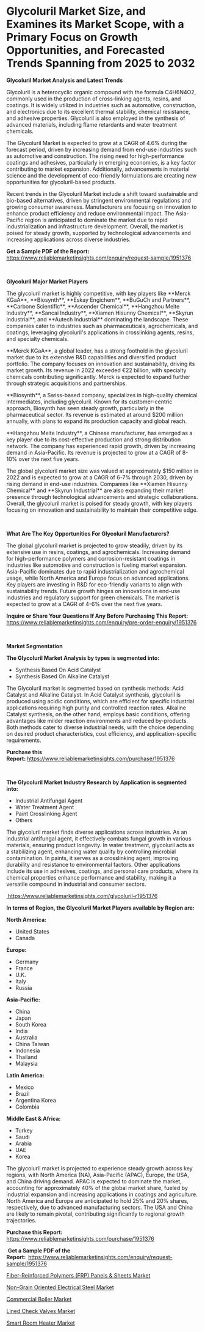 <p><h1>Glycoluril Market Size, and Examines its Market Scope, with a Primary Focus on Growth Opportunities, and Forecasted Trends Spanning from 2025 to 2032</h1></p><p><strong>Glycoluril Market Analysis and Latest Trends</strong></p>
<p><p>Glycoluril is a heterocyclic organic compound with the formula C4H6N4O2, commonly used in the production of cross-linking agents, resins, and coatings. It is widely utilized in industries such as automotive, construction, and electronics due to its excellent thermal stability, chemical resistance, and adhesive properties. Glycoluril is also employed in the synthesis of advanced materials, including flame retardants and water treatment chemicals.</p><p>The Glycoluril Market is expected to grow at a CAGR of 4.6% during the forecast period, driven by increasing demand from end-use industries such as automotive and construction. The rising need for high-performance coatings and adhesives, particularly in emerging economies, is a key factor contributing to market expansion. Additionally, advancements in material science and the development of eco-friendly formulations are creating new opportunities for glycoluril-based products.</p><p>Recent trends in the Glycoluril Market include a shift toward sustainable and bio-based alternatives, driven by stringent environmental regulations and growing consumer awareness. Manufacturers are focusing on innovation to enhance product efficiency and reduce environmental impact. The Asia-Pacific region is anticipated to dominate the market due to rapid industrialization and infrastructure development. Overall, the market is poised for steady growth, supported by technological advancements and increasing applications across diverse industries.</p></p>
<p><strong>Get a Sample PDF of the Report:&nbsp;</strong> <a href="https://www.reliablemarketinsights.com/enquiry/request-sample/1951376?utm_campaign=2012&utm_medium=2&utm_source=Github&utm_content=ia&utm_term=26012025&utm_id=glycoluril">https://www.reliablemarketinsights.com/enquiry/request-sample/1951376</a></p>
<p>&nbsp;</p>
<p><strong>Glycoluril Major Market Players</strong></p>
<p><p>The glycoluril market is highly competitive, with key players like **Merck KGaA**, **Biosynth**, **Eskay Engichem**, **BuGuCh and Partners**, **Carbone Scientific**, **Ascender Chemical**, **Hangzhou Meite Industry**, **Sancai Industry**, **Xiamen Hisunny Chemical**, **Skyrun Industrial**, and **Autech Industrial** dominating the landscape. These companies cater to industries such as pharmaceuticals, agrochemicals, and coatings, leveraging glycoluril's applications in crosslinking agents, resins, and specialty chemicals.</p><p>**Merck KGaA**, a global leader, has a strong foothold in the glycoluril market due to its extensive R&D capabilities and diversified product portfolio. The company focuses on innovation and sustainability, driving its market growth. Its revenue in 2022 exceeded €22 billion, with specialty chemicals contributing significantly. Merck is expected to expand further through strategic acquisitions and partnerships.</p><p>**Biosynth**, a Swiss-based company, specializes in high-quality chemical intermediates, including glycoluril. Known for its customer-centric approach, Biosynth has seen steady growth, particularly in the pharmaceutical sector. Its revenue is estimated at around $200 million annually, with plans to expand its production capacity and global reach.</p><p>**Hangzhou Meite Industry**, a Chinese manufacturer, has emerged as a key player due to its cost-effective production and strong distribution network. The company has experienced rapid growth, driven by increasing demand in Asia-Pacific. Its revenue is projected to grow at a CAGR of 8-10% over the next five years.</p><p>The global glycoluril market size was valued at approximately $150 million in 2022 and is expected to grow at a CAGR of 6-7% through 2030, driven by rising demand in end-use industries. Companies like **Xiamen Hisunny Chemical** and **Skyrun Industrial** are also expanding their market presence through technological advancements and strategic collaborations. Overall, the glycoluril market is poised for steady growth, with key players focusing on innovation and sustainability to maintain their competitive edge.</p></p>
<p>&nbsp;</p>
<p><strong>What Are The Key Opportunities For Glycoluril Manufacturers?</strong></p>
<p><p>The global glycoluril market is projected to grow steadily, driven by its extensive use in resins, coatings, and agrochemicals. Increasing demand for high-performance polymers and corrosion-resistant coatings in industries like automotive and construction is fueling market expansion. Asia-Pacific dominates due to rapid industrialization and agrochemical usage, while North America and Europe focus on advanced applications. Key players are investing in R&D for eco-friendly variants to align with sustainability trends. Future growth hinges on innovations in end-use industries and regulatory support for green chemicals. The market is expected to grow at a CAGR of 4-6% over the next five years.</p></p>
<p><strong>Inquire or Share Your Questions If Any Before Purchasing This Report:</strong> <a href="https://www.reliablemarketinsights.com/enquiry/pre-order-enquiry/1951376?utm_campaign=2012&utm_medium=2&utm_source=Github&utm_content=ia&utm_term=26012025&utm_id=glycoluril">https://www.reliablemarketinsights.com/enquiry/pre-order-enquiry/1951376</a></p>
<p>&nbsp;</p>
<p><strong>Market Segmentation</strong></p>
<p><strong>The Glycoluril Market Analysis by types is segmented into:</strong></p>
<p><ul><li>Synthesis Based On Acid Catalyst</li><li>Synthesis Based On Alkaline Catalyst</li></ul></p>
<p><p>The Glycoluril market is segmented based on synthesis methods: Acid Catalyst and Alkaline Catalyst. In Acid Catalyst synthesis, glycoluril is produced using acidic conditions, which are efficient for specific industrial applications requiring high purity and controlled reaction rates. Alkaline Catalyst synthesis, on the other hand, employs basic conditions, offering advantages like milder reaction environments and reduced by-products. Both methods cater to diverse industrial needs, with the choice depending on desired product characteristics, cost efficiency, and application-specific requirements.</p></p>
<p><strong>Purchase this Report:&nbsp;</strong><a href="https://www.reliablemarketinsights.com/purchase/1951376?utm_campaign=2012&utm_medium=2&utm_source=Github&utm_content=ia&utm_term=26012025&utm_id=glycoluril">https://www.reliablemarketinsights.com/purchase/1951376</a></p>
<p>&nbsp;</p>
<p><strong>The Glycoluril Market Industry Research by Application is segmented into:</strong></p>
<p><ul><li>Industrial Antifungal Agent</li><li>Water Treatment Agent</li><li>Paint Crosslinking Agent</li><li>Others</li></ul></p>
<p><p>The glycoluril market finds diverse applications across industries. As an industrial antifungal agent, it effectively combats fungal growth in various materials, ensuring product longevity. In water treatment, glycoluril acts as a stabilizing agent, enhancing water quality by controlling microbial contamination. In paints, it serves as a crosslinking agent, improving durability and resistance to environmental factors. Other applications include its use in adhesives, coatings, and personal care products, where its chemical properties enhance performance and stability, making it a versatile compound in industrial and consumer sectors.</p></p>
<p><a href="https://www.reliablemarketinsights.com/glycoluril-r1951376?utm_campaign=2012&utm_medium=2&utm_source=Github&utm_content=ia&utm_term=26012025&utm_id=glycoluril">&nbsp;https://www.reliablemarketinsights.com/glycoluril-r1951376</a></p>
<p><strong>In terms of Region, the Glycoluril Market Players available by Region are:</strong></p>
<p>
    <p> <strong> North America: </strong>
        <ul>
            <li>United States</li>
            <li>Canada</li>
        </ul>
        </p> 
    <p> <strong> Europe: </strong>
        <ul>
            <li>Germany</li>
            <li>France</li>
            <li>U.K.</li>
            <li>Italy</li>
            <li>Russia</li>
        </ul>
        </p> 
    <p> <strong> Asia-Pacific: </strong>
        <ul>
            <li>China</li>
            <li>Japan</li>
            <li>South Korea</li>
            <li>India</li>
            <li>Australia</li>
            <li>China Taiwan</li>
            <li>Indonesia</li>
            <li>Thailand</li>
            <li>Malaysia</li>
        </ul>
        </p> 
    <p> <strong> Latin America: </strong>
        <ul>
            <li>Mexico</li>
            <li>Brazil</li>
            <li>Argentina Korea</li>
            <li>Colombia</li>
        </ul>
        </p> 
    <p> <strong> Middle East & Africa: </strong>
        <ul>
            <li>Turkey</li>
            <li>Saudi</li>
            <li>Arabia</li>
            <li>UAE</li>
            <li>Korea</li>
        </ul>
    </p>
    </p>
<p><p>The glycoluril market is projected to experience steady growth across key regions, with North America (NA), Asia-Pacific (APAC), Europe, the USA, and China driving demand. APAC is expected to dominate the market, accounting for approximately 40% of the global market share, fueled by industrial expansion and increasing applications in coatings and agriculture. North America and Europe are anticipated to hold 25% and 20% shares, respectively, due to advanced manufacturing sectors. The USA and China are likely to remain pivotal, contributing significantly to regional growth trajectories.</p></p>
<p><strong>Purchase this Report: </strong><a href="https://www.reliablemarketinsights.com/purchase/1951376?utm_campaign=2012&utm_medium=2&utm_source=Github&utm_content=ia&utm_term=26012025&utm_id=glycoluril">https://www.reliablemarketinsights.com/purchase/1951376</a></p>
<p>&nbsp;<strong>Get a Sample PDF of the Report:&nbsp;&nbsp;</strong><a href="https://www.reliablemarketinsights.com/enquiry/request-sample/1951376?utm_campaign=2012&utm_medium=2&utm_source=Github&utm_content=ia&utm_term=26012025&utm_id=glycoluril">https://www.reliablemarketinsights.com/enquiry/request-sample/1951376</a></p>
<p><strong></strong></p>
<p><p><a href="https://www.linkedin.com/pulse/significant-growth-anticipated-fiber-reinforced-polymers-frp-b5c3c?utm_campaign=2012&utm_medium=2&utm_source=Github&utm_content=ia&utm_term=26012025&utm_id=glycoluril">Fiber-Reinforced Polymers (FRP) Panels & Sheets Market</a></p><p><a href="https://www.linkedin.com/pulse/non-grain-oriented-electrical-steel-market-growth-analysis-2025-2032-d5npf?utm_campaign=2012&utm_medium=2&utm_source=Github&utm_content=ia&utm_term=26012025&utm_id=glycoluril">Non-Grain Oriented Electrical Steel Market</a></p><p><a href="https://www.linkedin.com/pulse/commercial-boiler-market-size-2025-2032-reports-rise-cagr-ztvoc?utm_campaign=2012&utm_medium=2&utm_source=Github&utm_content=ia&utm_term=26012025&utm_id=glycoluril">Commercial Boiler Market</a></p><p><a href="https://www.linkedin.com/pulse/global-lined-check-valves-market-study-2025-2032-88-cagr-in-depth-6pgpe?utm_campaign=2012&utm_medium=2&utm_source=Github&utm_content=ia&utm_term=26012025&utm_id=glycoluril">Lined Check Valves Market</a></p><p><a href="https://www.linkedin.com/pulse/research-examination-onthe-smart-room-heater-marketsize-share-rgquf?utm_campaign=2012&utm_medium=2&utm_source=Github&utm_content=ia&utm_term=26012025&utm_id=glycoluril">Smart Room Heater Market</a></p></p>